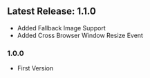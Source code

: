 ## Latest Release: 1.1.0

* Added Fallback Image Support
* Added Cross Browser Window Resize Event

### 1.0.0

* First Version